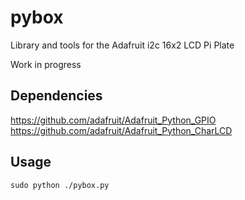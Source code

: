 pybox
=====

Library and tools for the Adafruit i2c 16x2 LCD Pi Plate

Work in progress

Dependencies
------------
https://github.com/adafruit/Adafruit_Python_GPIO
https://github.com/adafruit/Adafruit_Python_CharLCD
    
Usage
-----

````
sudo python ./pybox.py
````
